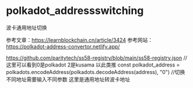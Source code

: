 # polkadot_addressswitching
波卡通用地址切换

参考文章：https://learnblockchain.cn/article/3424
参考网站：https://polkadot-address-convertor.netlify.app/

https://github.com/paritytech/ss58-registry/blob/main/ss58-registry.json //这里可以看到0是polkadot 2是kusama 以此类推
const polkadot_address = polkadots.encodeAddress(polkadots.decodeAddress(address), "0") //切换不同地址需要输入不同参数 这里是通用地址转波卡地址

